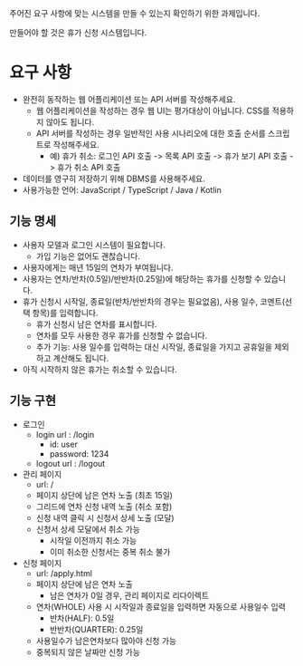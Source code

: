주어진 요구 사항에 맞는 시스템을 만들 수 있는지 확인하기 위한 과제입니다.

만들어야 할 것은 휴가 신청 시스템입니다.

# 요구 사항
* 완전히 동작하는 웹 어플리케이션 또는 API 서버를 작성해주세요.
    * 웹 어플리케이션을 작성하는 경우 웹 UI는 평가대상이 아닙니다. CSS를 적용하지 않아도 됩니다.
    * API 서버를 작성하는 경우 일반적인 사용 시나리오에 대한 호출 순서를 스크립트로 작성해주세요.
        * 예) 휴가 취소: 로그인 API 호출 -> 목록 API 호출 -> 휴가 보기 API 호출 -> 휴가 취소 API 호출
* 데이터를 영구히 저장하기 위해 DBMS를 사용해주세요.
* 사용가능한 언어: JavaScript / TypeScript / Java / Kotlin

## 기능 명세
* 사용자 모델과 로그인 시스템이 필요합니다.
    * 가입 기능은 없어도 괜찮습니다.
* 사용자에게는 매년 15일의 연차가 부여됩니다.
* 사용자는 연차/반차(0.5일)/반반차(0.25일)에 해당하는 휴가를 신청할 수 있습니다.
* 휴가 신청시 시작일, 종료일(반차/반반차의 경우는 필요없음), 사용 일수, 코멘트(선택 항목)를 입력합니다.
    * 휴가 신청시 남은 연차를 표시합니다.
    * 연차를 모두 사용한 경우 휴가를 신청할 수 없습니다.
    * 추가 기능: 사용 일수를 입력하는 대신 시작일, 종료일을 가지고 공휴일을 제외하고 계산해도 됩니다.
* 아직 시작하지 않은 휴가는 취소할 수 있습니다.

## 기능 구현
* 로그인
    * login url : /login
        * id: user
        * password: 1234
    * logout url : /logout
* 관리 페이지
    * url: /
    * 페이지 상단에 남은 연차 노출 (최초 15일)
    * 그리드에 연차 신청 내역 노출 (취소 포함)
    * 신청 내역 클릭 시 신청서 상세 노출 (모달)
    * 신청서 상세 모달에서 취소 가능
        * 시작일 이전까지 취소 가능
        * 이미 취소한 신청서는 중복 취소 불가
* 신청 페이지
    * url: /apply.html
    * 페이지 상단에 남은 연차 노출
        * 남은 연차가 0일 경우, 관리 페이지로 리다이렉트
    * 연차(WHOLE) 사용 시 시작일과 종료일을 입력하면 자동으로 사용일수 입력
        * 반차(HALF): 0.5일
        * 반반차(QUARTER): 0.25일
    * 사용일수가 남은연차보다 많아야 신청 가능
    * 중복되지 않은 날짜만 신청 가능